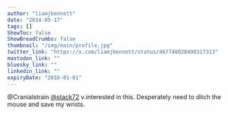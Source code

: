 ```yaml
---
author: "liamjbennett"
date: "2014-05-17"
tags: []
ShowToc: false
ShowBreadCrumbs: false
thumbnail: "/img/main/profile.jpg"
twitter_link: "https://x.com/liamjbennett/status/467748028498317313"
mastodon_link: ""
bluesky_link: ""
linkedin_link: ""
expiryDate: "2016-01-01"
---
```


@Cranialstrain [@stack72](https://x.com/stack72) v.interested in this. Desperately need to ditch the mouse and save my wrists.

